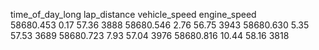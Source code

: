 	                
time_of_day_long lap_distance	vehicle_speed	engine_speed		
58680.453	0.17	57.36	3888
58680.546	2.76	56.75	3943
58680.630	5.35	57.53	3689
58680.723	7.93	57.04	3976
58680.816	10.44	58.16	3818
